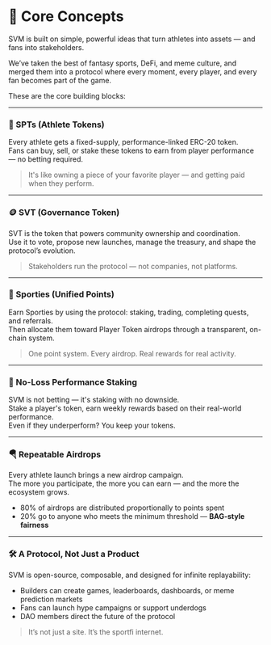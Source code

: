 # 👾 Core Concepts

SVM is built on simple, powerful ideas that turn athletes into assets — and fans into stakeholders.

We’ve taken the best of fantasy sports, DeFi, and meme culture, and merged them into a protocol where every moment, every player, and every fan becomes part of the game.

These are the core building blocks:

***

### 🏅 SPTs (Athlete Tokens)

Every athlete gets a fixed-supply, performance-linked ERC-20 token.\
Fans can buy, sell, or stake these tokens to earn from player performance — no betting required.

> It's like owning a piece of your favorite player — and getting paid when they perform.

***

### 🪙 SVT (Governance Token)

SVT is the token that powers community ownership and coordination.\
Use it to vote, propose new launches, manage the treasury, and shape the protocol’s evolution.

> Stakeholders run the protocol — not companies, not platforms.

***

### 🧮 Sporties (Unified Points)

Earn Sporties by using the protocol: staking, trading, completing quests, and referrals.\
Then allocate them toward Player Token airdrops through a transparent, on-chain system.

> One point system. Every airdrop. Real rewards for real activity.

***

### 🔁 No-Loss Performance Staking

SVM is not betting — it's staking with no downside.\
Stake a player's token, earn weekly rewards based on their real-world performance.\
Even if they underperform? You keep your tokens.

***

### 🪂 Repeatable Airdrops

Every athlete launch brings a new airdrop campaign.\
The more you participate, the more you can earn — and the more the ecosystem grows.

* 80% of airdrops are distributed proportionally to points spent
* 20% go to anyone who meets the minimum threshold — **BAG-style fairness**

***

### 🛠 A Protocol, Not Just a Product

SVM is open-source, composable, and designed for infinite replayability:

* Builders can create games, leaderboards, dashboards, or meme prediction markets
* Fans can launch hype campaigns or support underdogs
* DAO members direct the future of the protocol

> It’s not just a site. It’s the sportfi internet.
